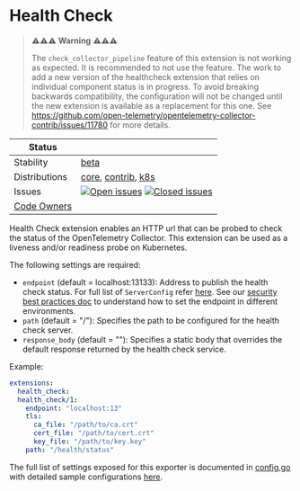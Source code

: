 # Health Check

> ⚠️⚠️⚠️ **Warning** ⚠️⚠️⚠️
>
> The `check_collector_pipeline` feature of this extension is not working as expected. It
> is recommended to not use the feature. The work to add a new version of the healthcheck extension
> that relies on individual component status is in progress. To avoid breaking backwards compatibility,
> the configuration will not be changed until the new extension is available as a replacement for this
> one. See https://github.com/open-telemetry/opentelemetry-collector-contrib/issues/11780 for more
> details.

<!-- status autogenerated section -->
| Status        |           |
| ------------- |-----------|
| Stability     | [beta]  |
| Distributions | [core], [contrib], [k8s] |
| Issues        | [![Open issues](https://img.shields.io/github/issues-search/open-telemetry/opentelemetry-collector-contrib?query=is%3Aissue%20is%3Aopen%20label%3Aextension%2Fhealthcheck%20&label=open&color=orange&logo=opentelemetry)](https://github.com/open-telemetry/opentelemetry-collector-contrib/issues?q=is%3Aopen+is%3Aissue+label%3Aextension%2Fhealthcheck) [![Closed issues](https://img.shields.io/github/issues-search/open-telemetry/opentelemetry-collector-contrib?query=is%3Aissue%20is%3Aclosed%20label%3Aextension%2Fhealthcheck%20&label=closed&color=blue&logo=opentelemetry)](https://github.com/open-telemetry/opentelemetry-collector-contrib/issues?q=is%3Aclosed+is%3Aissue+label%3Aextension%2Fhealthcheck) |
| [Code Owners](https://github.com/open-telemetry/opentelemetry-collector-contrib/blob/main/CONTRIBUTING.md#becoming-a-code-owner)    |  |

[beta]: https://github.com/open-telemetry/opentelemetry-collector/blob/main/docs/component-stability.md#beta
[core]: https://github.com/open-telemetry/opentelemetry-collector-releases/tree/main/distributions/otelcol
[contrib]: https://github.com/open-telemetry/opentelemetry-collector-releases/tree/main/distributions/otelcol-contrib
[k8s]: https://github.com/open-telemetry/opentelemetry-collector-releases/tree/main/distributions/otelcol-k8s
<!-- end autogenerated section -->

Health Check extension enables an HTTP url that can be probed to check the
status of the OpenTelemetry Collector. This extension can be used as a
liveness and/or readiness probe on Kubernetes.

The following settings are required:

- `endpoint` (default = localhost:13133): Address to publish the health check status. For full list of `ServerConfig` refer [here](https://github.com/open-telemetry/opentelemetry-collector/tree/main/config/confighttp). See our [security best practices doc](https://opentelemetry.io/docs/security/config-best-practices/#protect-against-denial-of-service-attacks) to understand how to set the endpoint in different environments.
- `path` (default = "/"): Specifies the path to be configured for the health check server.
- `response_body` (default = ""): Specifies a static body that overrides the default response returned by the health check service. 

Example:

```yaml
extensions:
  health_check:
  health_check/1:
    endpoint: "localhost:13"
    tls:
      ca_file: "/path/to/ca.crt"
      cert_file: "/path/to/cert.crt"
      key_file: "/path/to/key.key"
    path: "/health/status"
```

The full list of settings exposed for this exporter is documented in [config.go](./config.go)
with detailed sample configurations [here](./testdata/config.yaml).
